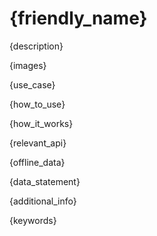 # {friendly_name}

{description}

{images}

{use_case}

{how_to_use}

{how_it_works}

{relevant_api}

{offline_data}

{data_statement}

{additional_info}

{keywords}
